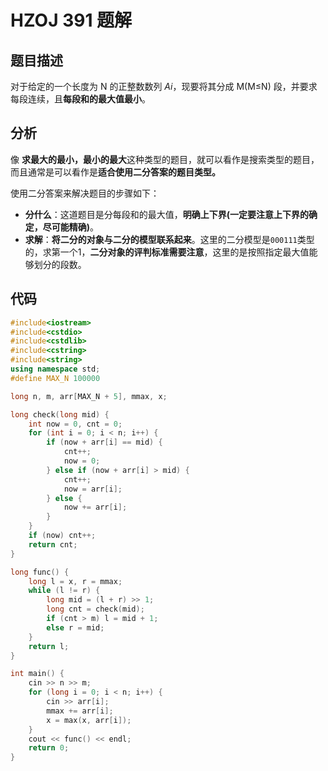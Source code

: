 # HZOJ 391 题解

## 题目描述

 对于给定的一个长度为 N 的正整数数列 $Ai$，现要将其分成 M(M≤N) 段，并要求每段连续，且**每段和的最大值最小**。



## 分析

像 **求最大的最小，最小的最大**这种类型的题目，就可以看作是搜索类型的题目，而且通常是可以看作是**适合使用二分答案的题目类型。**

使用二分答案来解决题目的步骤如下：

+ **分什么**：这道题目是分每段和的最大值，**明确上下界(一定要注意上下界的确定，尽可能精确)**。
+ **求解**：**将二分的对象与二分的模型联系起来**。这里的二分模型是`000111`类型的，求第一个1，**二分对象的评判标准需要注意**，这里的是按照指定最大值能够划分的段数。



## 代码

```c++
#include<iostream>
#include<cstdio>
#include<cstdlib>
#include<cstring>
#include<string>
using namespace std;
#define MAX_N 100000

long n, m, arr[MAX_N + 5], mmax, x;

long check(long mid) {
    int now = 0, cnt = 0;
    for (int i = 0; i < n; i++) {
        if (now + arr[i] == mid) {
            cnt++;
            now = 0;
        } else if (now + arr[i] > mid) {
            cnt++;
            now = arr[i];
        } else {
            now += arr[i];
        }
    }
    if (now) cnt++;
    return cnt;
}

long func() {
    long l = x, r = mmax;
    while (l != r) {
        long mid = (l + r) >> 1;
        long cnt = check(mid);
        if (cnt > m) l = mid + 1;
        else r = mid;
    }
    return l;
}

int main() {
    cin >> n >> m;
    for (long i = 0; i < n; i++) {
        cin >> arr[i];
        mmax += arr[i];
        x = max(x, arr[i]);
    }
    cout << func() << endl; 
    return 0;
}
```

